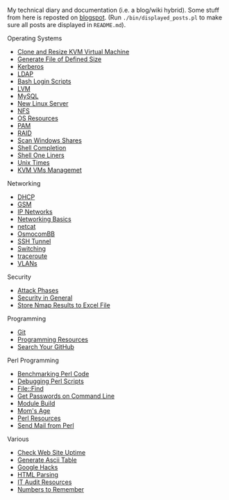 My technical diary and documentation (i.e. a blog/wiki hybrid). Some stuff from here is reposted on [blogspot](http://jreisinger.blogspot.sk). (Run `./bin/displayed_posts.pl` to make sure all posts are displayed in `README.md`).

Operating Systems

* [Clone and Resize KVM Virtual Machine](posts/clone-and-resize-kvm-virtual-machine.md)
* [Generate File of Defined Size](posts/gen_rand_file.md)
* [Kerberos](posts/kerberos.md)
* [LDAP](posts/ldap.md)
* [Bash Login Scripts](posts/login-scripts.md)
* [LVM](posts/lvm.md)
* [MySQL](posts/mysql.md)
* [New Linux Server](posts/new-linux-server.md)
* [NFS](posts/nfs.md)
* [OS Resources](posts/os-resources.md)
* [PAM](posts/pam.md)
* [RAID](posts/raid.md)
* [Scan Windows Shares](posts/scan_win_shares.md)
* [Shell Completion](posts/shell-completion.md)
* [Shell One Liners](posts/shell-one-liners.md)
* [Unix Times](posts/unix-times.md)
* [KVM VMs Managemet](posts/vm-mngt.md)

Networking

* [DHCP](posts/dhcp.md)
* [GSM](posts/gsm.md)
* [IP Networks](posts/ip-networks.md) 
* [Networking Basics](posts/01_net_basics.md) 
* [netcat](posts/netcat.md)
* [OsmocomBB](posts/osmocombb.md)
* [SSH Tunnel](posts/ssh-tunnel.md)
* [Switching](posts/02_switching.md)
* [traceroute](posts/traceroute-explained.md)
* [VLANs](posts/vlans.md)
 
Security 
 
* [Attack Phases](posts/attack-phases.md)
* [Security in General](posts/general-security.md)
* [Store Nmap Results to Excel File](posts/nmap2excel.md)

Programming

* [Git](posts/git.md)
* [Programming Resources](posts/programming-resources.md)
* [Search Your GitHub](posts/search-github.md)

Perl Programming
 
* [Benchmarking Perl Code](posts/benchmarking-perl-code.md)
* [Debugging Perl Scripts](posts/debugging-perl-scripts.md)
* [File::Find](posts/file-find.md)
* [Get Passwords on Command Line](posts/get-passwd.md)
* [Module Build](posts/module-build.md)
* [Mom's Age](posts/moms-age.md)
* [Perl Resources](posts/perl-resources.md)
* [Send Mail from Perl](posts/send-mail-from-perl.md)

Various
 
* [Check Web Site Uptime](posts/check-web-app.md)
* [Generate Ascii Table](posts/gen_ascii_table.md)
* [Google Hacks](posts/google-hacks.md)
* [HTML Parsing](posts/html-parsing.md)
* [IT Audit Resources](posts/it-audit-resources.md)
* [Numbers to Remember](posts/numbers-to-remember.md)
